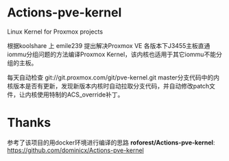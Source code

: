 # Actions-pve-kernel

Linux Kernel for Proxmox projects

根据koolshare 上 emile239 提出解决Proxmox VE 各版本下J3455主板直通iommu分组问题的方法编译Proxmox Kernel，该内核也适用于其它iommu不能分组的主板。

每天自动检查 git://git.proxmox.com/git/pve-kernel.git master分支代码中的内核版本是否有更新，发现新版本内核时自动拉取分支代码，并自动修改patch文件，让内核使用特制的ACS_override补丁。

# Thanks 

参考了该项目的用docker环境进行编译的思路 **roforest/Actions-pve-kernel**: https://github.com/dominicx/Actions-pve-kernel
